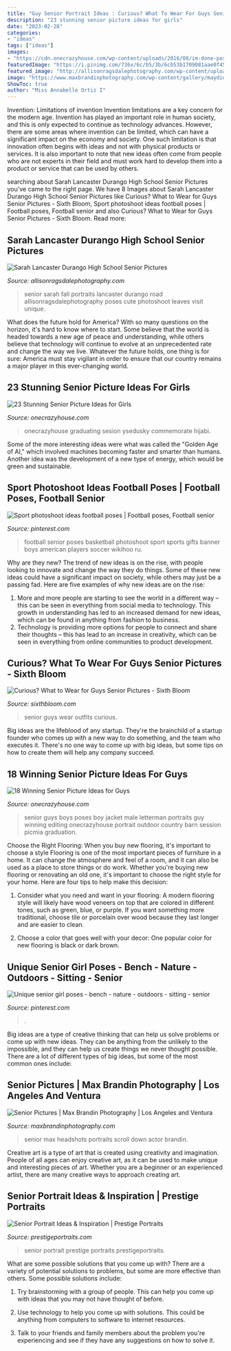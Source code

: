 ```yaml
---
title: "Guy Senior Portrait Ideas : Curious? What To Wear For Guys Senior Pictures"
description: "23 stunning senior picture ideas for girls"
date: "2023-02-28"
categories:
- "ideas"
tags: ["ideas"]
images:
- "https://cdn.onecrazyhouse.com/wp-content/uploads/2016/08/im-done-pose-682x1024.jpg"
featuredImage: "https://i.pinimg.com/736x/6c/b5/3b/6cb53b1709081aae0f45aa8dbef9df8e.jpg"
featured_image: "http://allisonragsdalephotography.com/wp-content/uploads/2016/05/DSC2929.jpg"
image: "https://www.maxbrandinphotography.com/wp-content/gallery/maydiddy/0K8A6221.JPG"
ShowToc: true
author: "Miss Annabelle Ortiz I"
---
```



Invention: Limitations of invention
Invention limitations are a key concern for the modern age. Invention has played an important role in human society, and this is only expected to continue as technology advances. However, there are some areas where invention can be limited, which can have a significant impact on the economy and society. One such limitation is that innovation often begins with ideas and not with physical products or services. It is also important to note that new ideas often come from people who are not experts in their field and must work hard to develop them into a product or service that can be used by others.

	

		
searching about Sarah Lancaster Durango High School Senior Pictures you've came to the right page. We have 8 Images about Sarah Lancaster Durango High School Senior Pictures like Curious? What to Wear for Guys Senior Pictures - Sixth Bloom, Sport photoshoot ideas football poses | Football poses, Football senior and also Curious? What to Wear for Guys Senior Pictures - Sixth Bloom. Read more:
		
    
## Sarah Lancaster Durango High School Senior Pictures

<img loading=lazy src="http://allisonragsdalephotography.com/wp-content/uploads/2016/05/DSC2929.jpg" onerror="this.onerror=null;this.src='https://tse1.mm.bing.net/th?id=OIP.yq45YOCwwSbHOYqdKG2CvAHaLG&amp;pid=15.1';" alt="Sarah Lancaster Durango High School Senior Pictures">

_Source: allisonragsdalephotography.com_

>senior sarah fall portraits lancaster durango road allisonragsdalephotography poses cute photoshoot leaves visit unique. 

	

What does the future hold for America? With so many questions on the horizon, it's hard to know where to start. Some believe that the world is headed towards a new age of peace and understanding, while others believe that technology will continue to evolve at an unprecedented rate and change the way we live. Whatever the future holds, one thing is for sure: America must stay vigilant in order to ensure that our country remains a major player in this ever-changing world.

    
## 23 Stunning Senior Picture Ideas For Girls

<img loading=lazy src="https://cdn.onecrazyhouse.com/wp-content/uploads/2016/08/im-done-pose-682x1024.jpg" onerror="this.onerror=null;this.src='https://tse4.mm.bing.net/th?id=OIP.SXjYwQxXzHOD-qKXEz1M_AHaLH&amp;pid=15.1';" alt="23 Stunning Senior Picture Ideas for Girls">

_Source: onecrazyhouse.com_

>onecrazyhouse graduating sesion ysedusky commemorate hijabi. 

	

Some of the more interesting ideas were what was called the "Golden Age of AI," which involved machines becoming faster and smarter than humans. Another idea was the development of a new type of energy, which would be green and sustainable.

    
## Sport Photoshoot Ideas Football Poses | Football Poses, Football Senior

<img loading=lazy src="https://i.pinimg.com/736x/15/1f/6b/151f6b33360f78f6b5c789e2d70f0e93.jpg" onerror="this.onerror=null;this.src='https://tse3.mm.bing.net/th?id=OIP.eevLqsTSJwf-aw9Pag3h2AAAAA&amp;pid=15.1';" alt="Sport photoshoot ideas football poses | Football poses, Football senior">

_Source: pinterest.com_

>football senior poses basketball photoshoot sport sports gifts banner boys american players soccer wikihoo ru. 

	

Why are they new?
The trend of new ideas is on the rise, with people looking to innovate and change the way they do things. Some of these new ideas could have a significant impact on society, while others may just be a passing fad. Here are five examples of why new ideas are on the rise: 
1) More and more people are starting to see the world in a different way – this can be seen in everything from social media to technology. This growth in understanding has led to an increased demand for new ideas, which can be found in anything from fashion to business. 
2) Technology is providing more options for people to connect and share their thoughts – this has lead to an increase in creativity, which can be seen in everything from online communities to product development.

    
## Curious? What To Wear For Guys Senior Pictures - Sixth Bloom

<img loading=lazy src="https://www.sixthbloom.com/wp-content/uploads/2019/02/What-to-Wear-for-Guys-Senior-Pictures_9366.jpg" onerror="this.onerror=null;this.src='https://tse4.mm.bing.net/th?id=OIP.itPC6IBS4JshSRvjETUuuwHaLH&amp;pid=15.1';" alt="Curious? What to Wear for Guys Senior Pictures - Sixth Bloom">

_Source: sixthbloom.com_

>senior guys wear outfits curious. 

	

Big ideas are the lifeblood of any startup. They're the brainchild of a startup founder who comes up with a new way to do something, and the team who executes it. There's no one way to come up with big ideas, but some tips on how to create them will help any company succeed.

    
## 18 Winning Senior Picture Ideas For Guys

<img loading=lazy src="https://cdn.onecrazyhouse.com/wp-content/uploads/2016/08/letterman-jacket-photo.jpg" onerror="this.onerror=null;this.src='https://tse4.mm.bing.net/th?id=OIP.hPQyPk2t_Sfr6Z6wb6BQwQHaLH&amp;pid=15.1';" alt="18 Winning Senior Picture Ideas for Guys">

_Source: onecrazyhouse.com_

>senior guys boys poses boy jacket male letterman portraits guy winning editing onecrazyhouse portrait outdoor country barn session picmia graduation. 

	

Choose the Right Flooring: When you buy new flooring, it's important to choose a style
Flooring is one of the most important pieces of furniture in a home. It can change the atmosphere and feel of a room, and it can also be used as a place to store things or do work. Whether you're buying new flooring or renovating an old one, it's important to choose the right style for your home. Here are four tips to help make this decision: 
1. Consider what you need and want in your flooring: A modern flooring style will likely have wood veneers on top that are colored in different tones, such as green, blue, or purple. If you want something more traditional, choose tile or porcelain over wood because they last longer and are easier to clean. 

2. Choose a color that goes well with your decor: One popular color for new flooring is black or dark brown.

    
## Unique Senior Girl Poses - Bench - Nature - Outdoors - Sitting - Senior

<img loading=lazy src="https://i.pinimg.com/736x/6c/b5/3b/6cb53b1709081aae0f45aa8dbef9df8e.jpg" onerror="this.onerror=null;this.src='https://tse3.mm.bing.net/th?id=OIP.hm6ulzuonsr7YHinH5cSyQHaLI&amp;pid=15.1';" alt="Unique senior girl poses - bench - nature - outdoors - sitting - senior">

_Source: pinterest.com_

>. 

	

Big ideas are a type of creative thinking that can help us solve problems or come up with new ideas. They can be anything from the unlikely to the impossible, and they can help us create things we never thought possible. There are a lot of different types of big ideas, but some of the most common ones include: 

    
## Senior Pictures | Max Brandin Photography | Los Angeles And Ventura

<img loading=lazy src="https://www.maxbrandinphotography.com/wp-content/gallery/maydiddy/0K8A6221.JPG" onerror="this.onerror=null;this.src='https://tse3.mm.bing.net/th?id=OIP.es8A01MBjD4g1XZvYYII1AHaLH&amp;pid=15.1';" alt="Senior Pictures | Max Brandin Photography | Los Angeles and Ventura">

_Source: maxbrandinphotography.com_

>senior max headshots portraits scroll down actor brandin. 

	

Creative art is a type of art that is created using creativity and imagination. People of all ages can enjoy creative art, as it can be used to make unique and interesting pieces of art. Whether you are a beginner or an experienced artist, there are many creative ways to approach creating art.

    
## Senior Portrait Ideas &amp; Inspiration | Prestige Portraits

<img loading=lazy src="https://prestigeportraits.com/wp-content/themes/prestige/assets/build/images/galleries/gallery-1/gallery-image-7.jpg" onerror="this.onerror=null;this.src='https://tse1.mm.bing.net/th?id=OIP.f38A5Dbbm1ywZzBM1JvKNwHaLG&amp;pid=15.1';" alt="Senior Portrait Ideas &amp; Inspiration | Prestige Portraits">

_Source: prestigeportraits.com_

>senior portrait prestige portraits prestigeportraits. 

	

What are some possible solutions that you come up with?
There are a variety of potential solutions to problems, but some are more effective than others. Some possible solutions include:
1. Try brainstorming with a group of people. This can help you come up with ideas that you may not have thought of before.

2. Use technology to help you come up with solutions. This could be anything from computers to software to internet resources.

3. Talk to your friends and family members about the problem you're experiencing and see if they have any suggestions on how to solve it.

